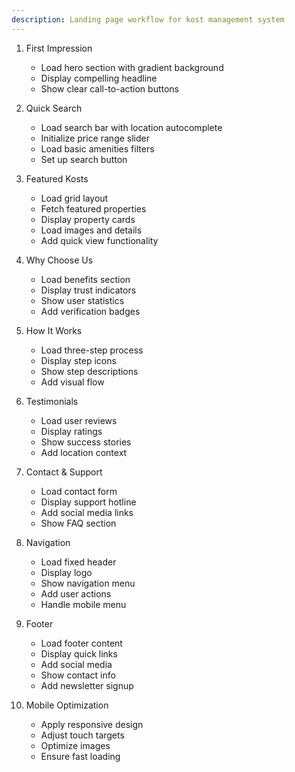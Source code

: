 ```yaml
---
description: Landing page workflow for kost management system
---
```


1. First Impression
   - Load hero section with gradient background
   - Display compelling headline
   - Show clear call-to-action buttons

2. Quick Search
   - Load search bar with location autocomplete
   - Initialize price range slider
   - Load basic amenities filters
   - Set up search button

3. Featured Kosts
   - Load grid layout
   - Fetch featured properties
   - Display property cards
   - Load images and details
   - Add quick view functionality

4. Why Choose Us
   - Load benefits section
   - Display trust indicators
   - Show user statistics
   - Add verification badges

5. How It Works
   - Load three-step process
   - Display step icons
   - Show step descriptions
   - Add visual flow

6. Testimonials
   - Load user reviews
   - Display ratings
   - Show success stories
   - Add location context

7. Contact & Support
   - Load contact form
   - Display support hotline
   - Add social media links
   - Show FAQ section

8. Navigation
   - Load fixed header
   - Display logo
   - Show navigation menu
   - Add user actions
   - Handle mobile menu

9. Footer
   - Load footer content
   - Display quick links
   - Add social media
   - Show contact info
   - Add newsletter signup

10. Mobile Optimization
    - Apply responsive design
    - Adjust touch targets
    - Optimize images
    - Ensure fast loading